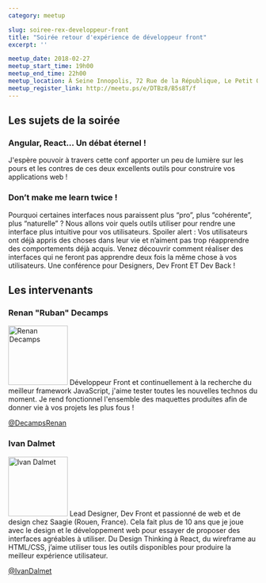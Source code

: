 ```yaml
---
category: meetup

slug: soiree-rex-developpeur-front
title: "Soirée retour d'expérience de développeur front"
excerpt: ''

meetup_date: 2018-02-27
meetup_start_time: 19h00
meetup_end_time: 22h00
meetup_location: À Seine Innopolis, 72 Rue de la République, Le Petit Quevilly
meetup_register_link: http://meetu.ps/e/DTBz8/B5s8T/f
---
```


## Les sujets de la soirée

### Angular, React... Un débat éternel !

J'espère pouvoir à travers cette conf apporter un peu de lumière sur les pours et les contres de ces deux excellents outils pour construire vos applications web !

### Don’t make me learn twice !

Pourquoi certaines interfaces nous paraissent plus “pro”, plus “cohérente”, plus “naturelle” ?
Nous allons voir quels outils utiliser pour rendre une interface plus intuitive pour vos utilisateurs.
Spoiler alert : Vos utilisateurs ont déjà appris des choses dans leur vie et n’aiment pas trop réapprendre des comportements déjà acquis.
Venez découvrir comment réaliser des interfaces qui ne feront pas apprendre deux fois la même chose à vos utilisateurs.
Une conférence pour Designers, Dev Front ET Dev Back !

## Les intervenants

### Renan "Ruban" Decamps

<img src="/images/meetups/speakers/renan_decamps.jpg" alt="Renan Decamps" width="120" class="alignleft" />
Développeur Front et continuellement à la recherche du meilleur framework JavaScript, j'aime tester toutes les nouvelles technos du moment. Je rend fonctionnel l'ensemble des maquettes produites afin de donner vie à vos projets les plus fous !

[@DecampsRenan](https://twitter.com/DecampsRenan)

### Ivan Dalmet

<img src="/images/meetups/speakers/orga-ivan.jpg" alt="Ivan Dalmet" width="120" class="alignleft" />
Lead Designer, Dev Front et passionné de web et de design chez Saagie (Rouen, France). Cela fait plus de 10 ans que je joue avec le design et le développement web pour essayer de proposer des interfaces agréables à utiliser. Du Design Thinking à React, du wireframe au HTML/CSS, j’aime utiliser tous les outils disponibles pour produire la meilleur expérience utilisateur.

[@IvanDalmet](https://twitter.com/IvanDalmet)
